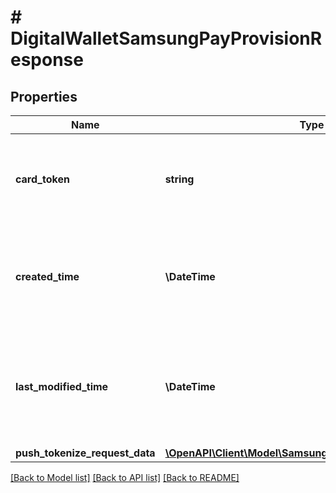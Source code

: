 # # DigitalWalletSamsungPayProvisionResponse

## Properties

Name | Type | Description | Notes
------------ | ------------- | ------------- | -------------
**card_token** | **string** | Unique identifier of the card resource to use for the provisioning request. |
**created_time** | **\DateTime** | Date and time when the digital wallet provisioning request was created, in UTC. |
**last_modified_time** | **\DateTime** | Date and time when the digital wallet token provisioning request was last updated, in UTC. |
**push_tokenize_request_data** | [**\OpenAPI\Client\Model\SamsungPushTokenizeRequestData**](SamsungPushTokenizeRequestData.md) |  |

[[Back to Model list]](../../README.md#models) [[Back to API list]](../../README.md#endpoints) [[Back to README]](../../README.md)
